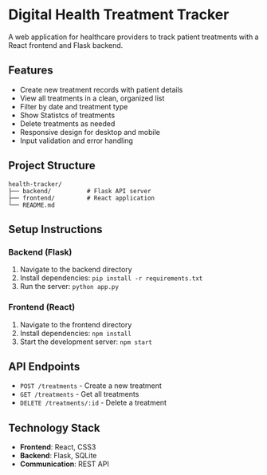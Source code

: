 # Digital Health Treatment Tracker

A web application for healthcare providers to track patient treatments with a React frontend and Flask backend.

## Features

- Create new treatment records with patient details
- View all treatments in a clean, organized list
- Filter by date and treatment type
- Show Statistcs of treatments
- Delete treatments as needed
- Responsive design for desktop and mobile
- Input validation and error handling

## Project Structure

```
health-tracker/
├── backend/          # Flask API server
├── frontend/         # React application
└── README.md
```

## Setup Instructions

### Backend (Flask)
1. Navigate to the backend directory
2. Install dependencies: `pip install -r requirements.txt`
3. Run the server: `python app.py`

### Frontend (React)
1. Navigate to the frontend directory
2. Install dependencies: `npm install`
3. Start the development server: `npm start`

## API Endpoints

- `POST /treatments` - Create a new treatment
- `GET /treatments` - Get all treatments
- `DELETE /treatments/:id` - Delete a treatment

## Technology Stack

- **Frontend**: React, CSS3
- **Backend**: Flask, SQLite
- **Communication**: REST API
